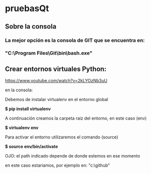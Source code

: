 # pruebasQt
## Sobre la consola
### La mejor opción es la consola de GIT que se encuentra en:
### "C:\Program Files\Git\bin\bash.exe"
## Crear entornos virtuales Python: 
https://www.youtube.com/watch?v=2kLYOzNb3uU

en la consola:

Debemos de instalar virtualenv en el entorno global

 **$ pip install virtualenv**

 A continuación creamos la carpeta raiz del entorno, en este caso (env)

**$ virtualenv env**

Para activar el entorno utilizaremos el comando (source)

**$ source env/bin/activate**

OJO: el path indicado depende de donde estemos en ese momento

en este caso estariamos, por ejemplo en: "c:\github\"



